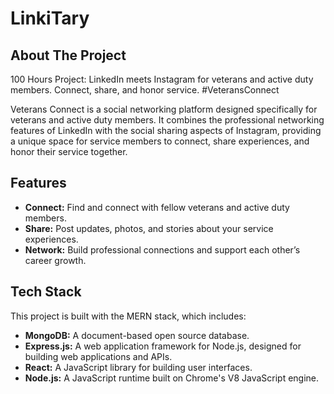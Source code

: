 # LinkiTary

## About The Project

100 Hours Project: LinkedIn meets Instagram for veterans and active duty members. Connect, share, and honor service. #VeteransConnect

Veterans Connect is a social networking platform designed specifically for veterans and active duty members. It combines the professional networking features of LinkedIn with the social sharing aspects of Instagram, providing a unique space for service members to connect, share experiences, and honor their service together.



## Features

- **Connect:** Find and connect with fellow veterans and active duty members.
- **Share:** Post updates, photos, and stories about your service experiences.
- **Network:** Build professional connections and support each other’s career growth.


## Tech Stack

This project is built with the MERN stack, which includes:

- **MongoDB:** A document-based open source database.
- **Express.js:** A web application framework for Node.js, designed for building web applications and APIs.
- **React:** A JavaScript library for building user interfaces.
- **Node.js:** A JavaScript runtime built on Chrome's V8 JavaScript engine.

